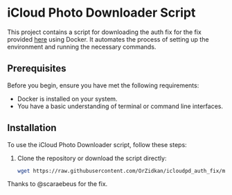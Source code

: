 # iCloud Photo Downloader Script

This project contains a script for downloading the auth fix for the fix provided [here](https://github.com/icloud-photos-downloader/icloud_photos_downloader/issues/729#issuecomment-1856569194) using Docker. It automates the process of setting up the environment and running the necessary commands.

## Prerequisites

Before you begin, ensure you have met the following requirements:
- Docker is installed on your system.
- You have a basic understanding of terminal or command line interfaces.

## Installation

To use the iCloud Photo Downloader script, follow these steps:

1. Clone the repository or download the script directly:
   ```bash
   wget https://raw.githubusercontent.com/OrZidkan/icloudpd_auth_fix/main/icloud_downloader.sh
Thanks to @scaraebeus for the fix.
